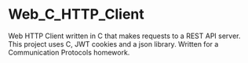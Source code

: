 # Web_C_HTTP_Client
Web HTTP Client written in C that makes requests to a REST API server. This project uses C, JWT cookies and a json library. Written for a Communication Protocols homework.

